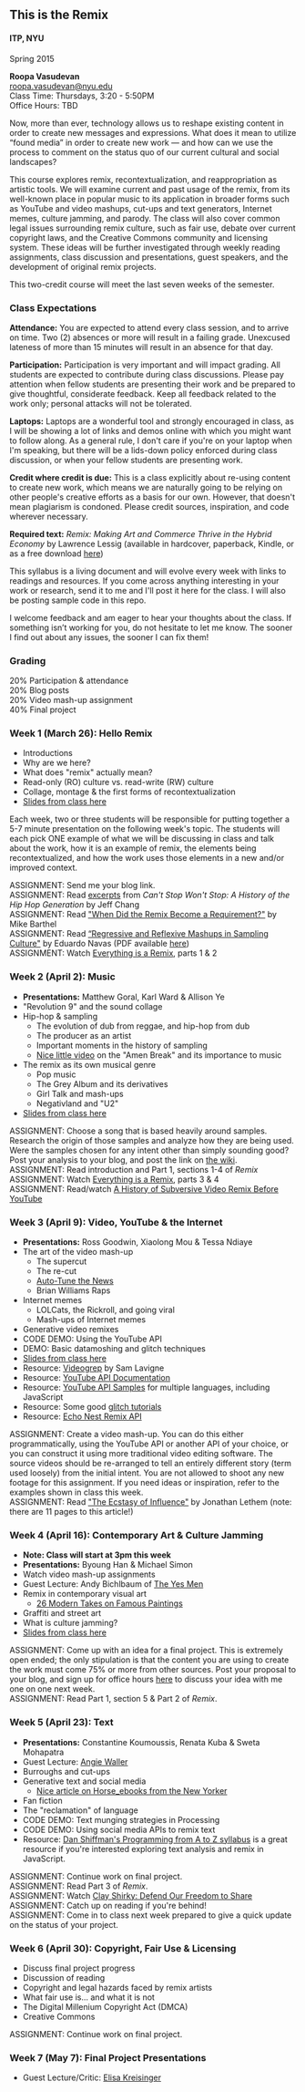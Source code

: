 ## This is the Remix
#### ITP, NYU
Spring 2015

<strong>Roopa Vasudevan</strong>  
[roopa.vasudevan@nyu.edu](mailto:roopa.vasudevan@nyu.edu)  
Class Time: Thursdays, 3:20 - 5:50PM  
Office Hours: TBD  

Now, more than ever, technology allows us to reshape existing content in order to create new messages and expressions. What does it mean to utilize “found media” in order to create new work — and how can we use the process to comment on the status quo of our current cultural and social landscapes?  

This course explores remix, recontextualization, and reappropriation as artistic tools. We will examine current and past usage of the remix, from its well-known place in popular music to its application in broader forms such as YouTube and video mashups, cut-ups and text generators, Internet memes, culture jamming, and parody. The class will also cover common legal issues surrounding remix culture, such as fair use, debate over current copyright laws, and the Creative Commons community and licensing system. These ideas will be further investigated through weekly reading assignments, class discussion and presentations, guest speakers, and the development of original remix projects.  

This two-credit course will meet the last seven weeks of the semester. 

### Class Expectations
<strong>Attendance:</strong> You are expected to attend every class session, and to arrive on time. Two (2) absences or more will result in a failing grade. Unexcused lateness of more than 15 minutes will result in an absence for that day.  

<strong>Participation:</strong> Participation is very important and will impact grading. All students are expected to contribute during class discussions. Please pay attention when fellow students are presenting their work and be prepared to give thoughtful, considerate feedback. Keep all feedback related to the work only; personal attacks will not be tolerated.  

<strong>Laptops:</strong> Laptops are a wonderful tool and strongly encouraged in class, as I will be showing a lot of links and demos online with which you might want to follow along. As a general rule, I don't care if you're on your laptop when I'm speaking, but there will be a lids-down policy enforced during class discussion, or when your fellow students are presenting work.  

<strong>Credit where credit is due:</strong> This is a class explicitly about re-using content to create new work, which means we are naturally going to be relying on other people's creative efforts as a basis for our own. However, that doesn't mean plagiarism is condoned. Please credit sources, inspiration, and code wherever necessary. 

<strong>Required text:</strong> <em>Remix: Making Art and Commerce Thrive in the Hybrid Economy</em> by Lawrence Lessig (available in hardcover, paperback, Kindle, or as a free download [here](https://archive.org/details/LawrenceLessigRemix))

This syllabus is a living document and will evolve every week with links to readings and resources. If you come across anything interesting in your work or research, send it to me and I'll post it here for the class. I will also be posting sample code in this repo.  

I welcome feedback and am eager to hear your thoughts about the class.  If something isn’t working for you, do not hesitate to let me know.  The sooner I find out about any issues, the sooner I can fix them!  

### Grading
20% Participation & attendance  
20% Blog posts  
20% Video mash-up assignment  
40% Final project  

### Week 1 (March 26): Hello Remix
- Introductions
- Why are we here?
- What does "remix" actually mean?
- Read-only (RO) culture vs. read-write (RW) culture
- Collage, montage & the first forms of recontextualization  
- [Slides from class here](https://docs.google.com/presentation/d/1Gevph_E1vGUa2xM1NT7sNZ6mK8FMHJJsfY7bXo0rNqM/edit?usp=sharing)  

Each week, two or three students will be responsible for putting together a 5-7 minute presentation on the following week's topic. The students will each pick ONE example of what we will be discussing in class and talk about the work, how it is an example of remix, the elements being recontextualized, and how the work uses those elements in a new and/or improved context.

ASSIGNMENT: Send me your blog link.  
ASSIGNMENT: Read [excerpts](https://www.dropbox.com/s/eh9fubqaff7baw2/cant-stop-wont-stop-excerpt.pdf?dl=1) from <em>Can't Stop Won't Stop: A History of the Hip Hop Generation</em> by Jeff Chang  
ASSIGNMENT: Read ["When Did the Remix Become a Requirement?"](http://www.theawl.com/2012/01/the-remix-as-requirement) by Mike Barthel  
ASSIGNMENT: Read [ “Regressive and Reflexive Mashups in Sampling Culture"](http://remixtheory.net/?p=444) by Eduardo Navas (PDF available [here](http://remixtheory.net/remixImages/NavasMashups_2010.pdf))  
ASSIGNMENT: Watch [Everything is a Remix](http://everythingisaremix.info/watch-the-series/), parts 1 & 2  

### Week 2 (April 2): Music
- <strong>Presentations:</strong> Matthew Goral, Karl Ward & Allison Ye
- "Revolution 9" and the sound collage
- Hip-hop & sampling
  - The evolution of dub from reggae, and hip-hop from dub
  - The producer as an artist
  - Important moments in the history of sampling
  - [Nice little video](https://youtu.be/5SaFTm2bcac) on the "Amen Break" and its importance to music
- The remix as its own musical genre
  - Pop music
  - The Grey Album and its derivatives
  - Girl Talk and mash-ups
  - Negativland and "U2"
- [Slides from class here](https://docs.google.com/presentation/d/1JzDnooxPVlxWG6uohReONNODF-yaFUGNUQa0hx2feTk/edit?usp=sharing)

ASSIGNMENT: Choose a song that is based heavily around samples. Research the origin of those samples and analyze how they are being used. Were the samples chosen for any intent other than simply sounding good? Post your analysis to your blog, and post the link on [the wiki](https://github.com/rouxpz/remix/wiki/This-is-the-Remix:-Assignments-Spring-2015).  
ASSIGNMENT: Read introduction and Part 1, sections 1-4 of <em>Remix</em>  
ASSIGNMENT: Watch [Everything is a Remix](http://everythingisaremix.info/watch-the-series/), parts 3 & 4  
ASSIGNMENT: Read/watch [A History of Subversive Video Remix Before YouTube](http://journal.transformativeworks.org/index.php/twc/article/view/371/299)  

### Week 3 (April 9): Video, YouTube & the Internet
- <strong>Presentations:</strong> Ross Goodwin, Xiaolong Mou & Tessa Ndiaye
- The art of the video mash-up
  - The supercut
  - The re-cut
  - [Auto-Tune the News](https://www.youtube.com/show/autotunethenews/videos)
  - Brian Williams Raps
- Internet memes
  - LOLCats, the Rickroll, and going viral
  - Mash-ups of Internet memes
- Generative video remixes
- CODE DEMO: Using the YouTube API
- DEMO: Basic datamoshing and glitch techniques
- [Slides from class here](https://docs.google.com/presentation/d/1S38_0IkiJMQPw5vL9jUlwL9BzuP34X9d6sLwZ_7mW3M/edit?usp=sharing)
- Resource: [Videogrep](https://github.com/antiboredom/videogrep) by Sam Lavigne
- Resource: [YouTube API Documentation](https://developers.google.com/youtube/v3/getting-started)
- Resource: [YouTube API Samples](https://github.com/youtube/api-samples) for multiple languages, including JavaScript
- Resource: Some good [glitch tutorials](http://danieltemkin.com/Tutorials)
- Resource: [Echo Nest Remix API](http://echonest.github.io/remix/)

ASSIGNMENT: Create a video mash-up. You can do this either programmatically, using the YouTube API or another API of your choice, or you can construct it using more traditional video editing software. The source videos should be re-arranged to tell an entirely different story (term used loosely) from the initial intent. You are not allowed to shoot any new footage for this assignment. If you need ideas or inspiration, refer to the examples shown in class this week.  
ASSIGNMENT: Read ["The Ecstasy of Influence"](http://harpers.org/archive/2007/02/the-ecstasy-of-influence/) by Jonathan Lethem (note: there are 11 pages to this article!)  

### Week 4 (April 16): Contemporary Art & Culture Jamming
- <strong>Note: Class will start at 3pm this week</strong>
- <strong>Presentations:</strong> Byoung Han & Michael Simon  
- Watch video mash-up assignments
- Guest Lecture: Andy Bichlbaum of [The Yes Men](http://theyesmen.org/)
- Remix in contemporary visual art
  - [26 Modern Takes on Famous Paintings](http://weburbanist.com/2011/11/07/art-remix-26-modern-takes-on-famous-paintings/)
- Graffiti and street art
- What is culture jamming?
- [Slides from class here](https://docs.google.com/presentation/d/1oTBdFv1OE9DkAmW5XtRYPW7RA6uRiaoM47DYwbbHhjs/edit?usp=sharing)

ASSIGNMENT: Come up with an idea for a final project. This is extremely open ended; the only stipulation is that the content you are using to create the work must come 75% or more from other sources. Post your proposal to your blog, and sign up for office hours [here](https://www.google.com/calendar/selfsched?sstoken=UUg1cHhnU1ZYQjdffGRlZmF1bHR8MDA3Yzk1YWJjNWQzODJhZDQ2ZWYxZWI2MWQxM2JhODY) to discuss your idea with me one on one next week.  
ASSIGNMENT: Read Part 1, section 5 & Part 2 of <em>Remix</em>.  

### Week 5 (April 23): Text
- <strong>Presentations:</strong> Constantine Koumoussis, Renata Kuba & Sweta Mohapatra
- Guest Lecture: [Angie Waller](http://angiewaller.com/)
- Burroughs and cut-ups
- Generative text and social media
  - [Nice article on Horse_ebooks from the New Yorker](http://www.newyorker.com/magazine/2014/02/10/man-and-machine-2)
- Fan fiction
- The "reclamation" of language
- CODE DEMO: Text munging strategies in Processing
- CODE DEMO: Using social media APIs to remix text
- Resource: [Dan Shiffman's Programming from A to Z syllabus](https://github.com/shiffman/Programming-from-A-to-Z-F14) is a great resource if you're interested exploring text analysis and remix in JavaScript.

ASSIGNMENT: Continue work on final project.  
ASSIGNMENT: Read Part 3 of <em>Remix</em>.  
ASSIGNMENT: Watch [Clay Shirky: Defend Our Freedom to Share](http://www.ted.com/talks/defend_our_freedom_to_share_or_why_sopa_is_a_bad_idea)  
ASSIGNMENT: Catch up on reading if you're behind!  
ASSIGNMENT: Come in to class next week prepared to give a quick update on the status of your project.   

### Week 6 (April 30): Copyright, Fair Use & Licensing
- Discuss final project progress
- Discussion of reading
- Copyright and legal hazards faced by remix artists
- What fair use is... and what it is not
- The Digital Millenium Copyright Act (DMCA)
- Creative Commons

ASSIGNMENT: Continue work on final project.  

### Week 7 (May 7): Final Project Presentations
- Guest Lecture/Critic: [Elisa Kreisinger](http://www.popculturepirate.com/#about)